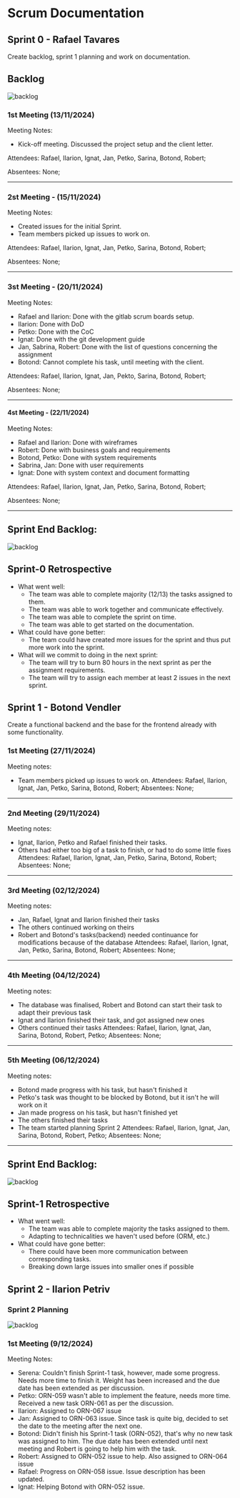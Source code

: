 # Scrum Documentation

## Sprint 0 - Rafael Tavares
Create backlog, sprint 1 planning and work on documentation.

## Backlog
![backlog](img/sprint0_backlog_before.png)

### 1st Meeting (13/11/2024)
Meeting Notes:
- Kick-off meeting. Discussed the project setup and the client letter. 

Attendees: Rafael, Ilarion, Ignat, Jan, Petko, Sarina, Botond, Robert;

Absentees: None;

---

### 2st Meeting - (15/11/2024)
Meeting Notes: 
- Created issues for the initial Sprint.
- Team members picked up issues to work on.

Attendees: Rafael, Ilarion, Ignat, Jan, Petko, Sarina, Botond, Robert;

Absentees: None;

---

### 3st Meeting - (20/11/2024)
Meeting Notes: 
- Rafael and Ilarion: Done with the gitlab scrum boards setup.
- Ilarion: Done with DoD
- Petko: Done with the CoC
- Ignat: Done with the git development guide
- Jan, Sabrina, Robert: Done with the list of questions concerning the assignment
- Botond: Cannot complete his task, until meeting with the client.

Attendees:  Rafael, Ilarion, Ignat, Jan, Pekto, Sarina, Botond, Robert;

Absentees: None;

---

#### 4st Meeting - (22/11/2024)
Meeting Notes: 
- Rafael and Ilarion: Done with wireframes
- Robert: Done with business goals and requirements
- Botond, Petko: Done with system requirements
- Sabrina, Jan: Done with user requirements
- Ignat: Done with system context and document formatting

Attendees: Rafael, Ilarion, Ignat, Jan, Petko, Sarina, Botond, Robert;

Absentees: None;

---

## Sprint End Backlog:
![backlog](img/sprint0_backlog_after.png)

## Sprint-0 Retrospective
- What went well: 
  - The team was able to complete majority (12/13) the tasks assigned to them.
  - The team was able to work together and communicate effectively.
  - The team was able to complete the sprint on time.
  - The team was able to get started on the documentation.
- What could have gone better:
  - The team could have created more issues for the sprint and thus put more work into the sprint.
- What will we commit to doing in the next sprint:
  - The team will try to burn 80 hours in the next sprint as per the assignment requirements.
  - The team will try to assign each member at least 2 issues in the next sprint.

## Sprint 1 - Botond Vendler
Create a functional backend and the base for the frontend already with some functionality.

### 1st Meeting (27/11/2024)
Meeting notes:
- Team members picked up issues to work on.
  Attendees: Rafael, Ilarion, Ignat, Jan, Petko, Sarina, Botond, Robert;
  Absentees: None;

---

### 2nd Meeting (29/11/2024)
Meeting notes:
- Ignat, Ilarion, Petko and Rafael finished their tasks.
- Others had either too big of a task to finish, or had to do some little fixes
  Attendees: Rafael, Ilarion, Ignat, Jan, Petko, Sarina, Botond, Robert;
  Absentees: None;

---

### 3rd Meeting (02/12/2024)
Meeting notes:
- Jan, Rafael, Ignat and Ilarion finished their tasks
- The others continued working on theirs
- Robert and Botond's tasks(backend) needed continuance for modifications because of the database
  Attendees: Rafael, Ilarion, Ignat, Jan, Petko, Sarina, Botond, Robert;
  Absentees: None;

---

### 4th Meeting (04/12/2024)
Meeting notes:
- The database was finalised, Robert and Botond can start their task to adapt their previous task
- Ignat and Ilarion finished their task, and got assigned new ones
- Others continued their tasks
  Attendees: Rafael, Ilarion, Ignat, Jan, Sarina, Botond, Robert, Petko;
  Absentees: None;

---

### 5th Meeting (06/12/2024)
Meeting notes:
- Botond made progress with his task, but hasn't finished it
- Petko's task was thought to be blocked by Botond, but it isn't he will work on it
- Jan made progress on his task, but hasn't finished yet
- The others finished their tasks
- The team started planning Sprint 2
  Attendees: Rafael, Ilarion, Ignat, Jan, Sarina, Botond, Robert, Petko;
  Absentees: None;

---

## Sprint End Backlog:
![backlog](img/sprint1_end_backlog.png)

## Sprint-1 Retrospective
- What went well:
  - The team was able to complete majority the tasks assigned to them.
  - Adapting to technicalities we haven't used before (ORM, etc.)
- What could have gone better:
  - There could have been more communication between corresponding tasks.
  - Breaking down large issues into smaller ones if possible

## Sprint 2 - Ilarion Petriv

### Sprint 2 Planning
![backlog](img/sprint2_backlog_before.png)

### 1st Meeting (9/12/2024)
Meeting Notes:
- Serena: Couldn't finish Sprint-1 task, however, made some progress. Needs more time to finish it. Weight has been increased and the due date has been extended as per discussion.
- Petko: ORN-059 wasn't able to implement the feature, needs more time. Received a new task ORN-061 as per the discussion.
- Ilarion: Assigned to ORN-067 issue
- Jan: Assigned to ORN-063 issue. Since task is quite big, decided to set the date to the meeting after the next one.
- Botond: Didn't finish his Sprint-1 task (ORN-052), that's why no new task was assigned to him. The due date has been extended until next meeting and Robert is going to help him with the task.
- Robert: Assigned to ORN-052 issue to help. Also assigned to ORN-064 issue
- Rafael: Progress on ORN-058 issue. Issue description has been updated.
- Ignat: Helping Botond with ORN-052 issue. 